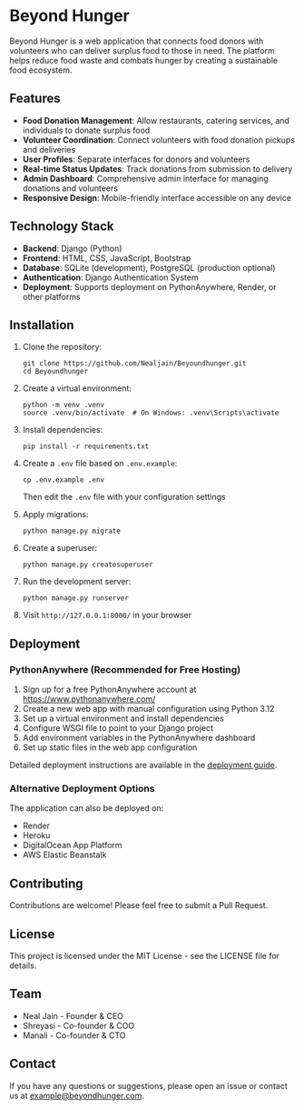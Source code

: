 # Beyond Hunger

Beyond Hunger is a web application that connects food donors with volunteers who can deliver surplus food to those in need. The platform helps reduce food waste and combats hunger by creating a sustainable food ecosystem.

## Features

- **Food Donation Management**: Allow restaurants, catering services, and individuals to donate surplus food
- **Volunteer Coordination**: Connect volunteers with food donation pickups and deliveries
- **User Profiles**: Separate interfaces for donors and volunteers
- **Real-time Status Updates**: Track donations from submission to delivery
- **Admin Dashboard**: Comprehensive admin interface for managing donations and volunteers
- **Responsive Design**: Mobile-friendly interface accessible on any device

## Technology Stack

- **Backend**: Django (Python)
- **Frontend**: HTML, CSS, JavaScript, Bootstrap
- **Database**: SQLite (development), PostgreSQL (production optional)
- **Authentication**: Django Authentication System
- **Deployment**: Supports deployment on PythonAnywhere, Render, or other platforms

## Installation

1. Clone the repository:
   ```
   git clone https://github.com/Nealjain/Beyoundhunger.git
   cd Beyoundhunger
   ```

2. Create a virtual environment:
   ```
   python -m venv .venv
   source .venv/bin/activate  # On Windows: .venv\Scripts\activate
   ```

3. Install dependencies:
   ```
   pip install -r requirements.txt
   ```

4. Create a `.env` file based on `.env.example`:
   ```
   cp .env.example .env
   ```
   Then edit the `.env` file with your configuration settings

5. Apply migrations:
   ```
   python manage.py migrate
   ```

6. Create a superuser:
   ```
   python manage.py createsuperuser
   ```

7. Run the development server:
   ```
   python manage.py runserver
   ```

8. Visit `http://127.0.0.1:8000/` in your browser

## Deployment

### PythonAnywhere (Recommended for Free Hosting)

1. Sign up for a free PythonAnywhere account at https://www.pythonanywhere.com/
2. Create a new web app with manual configuration using Python 3.12
3. Set up a virtual environment and install dependencies
4. Configure WSGI file to point to your Django project
5. Add environment variables in the PythonAnywhere dashboard
6. Set up static files in the web app configuration

Detailed deployment instructions are available in the [deployment guide](deployment.md).

### Alternative Deployment Options

The application can also be deployed on:
- Render
- Heroku
- DigitalOcean App Platform
- AWS Elastic Beanstalk

## Contributing

Contributions are welcome! Please feel free to submit a Pull Request.

## License

This project is licensed under the MIT License - see the LICENSE file for details.

## Team

- Neal Jain - Founder & CEO
- Shreyasi - Co-founder & COO
- Manali - Co-founder & CTO

## Contact

If you have any questions or suggestions, please open an issue or contact us at example@beyondhunger.com.
